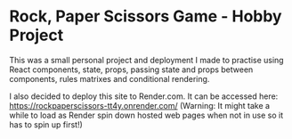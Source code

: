 # Rock, Paper Scissors Game - Hobby Project

This was a small personal project and deployment I made to practise using React components, state, props, passing state and props between components, rules matrixes and conditional rendering.

I also decided to deploy this site to Render.com. It can be accessed here: https://rockpaperscissors-tt4y.onrender.com/
(Warning: It might take a while to load as Render spin down hosted web pages when not in use so it has to spin up first!)
